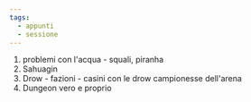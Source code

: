 ```yaml
---
tags:
  - appunti
  - sessione
---
```

1. problemi con l'acqua - squali, piranha
2. Sahuagin
3. Drow - fazioni - casini con le drow campionesse dell'arena
4. Dungeon vero e proprio

